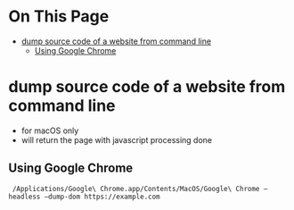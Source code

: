 # On This Page

- [dump source code of a website from command line](dump-source-code-of-a-website-from-command-line)
    - [Using Google Chrome](#using-google-chrome)

# dump source code of a website from command line

* for macOS only
* will return the page with javascript processing done

## Using Google Chrome
```
 /Applications/Google\ Chrome.app/Contents/MacOS/Google\ Chrome –headless –dump-dom https://example.com
 ```

